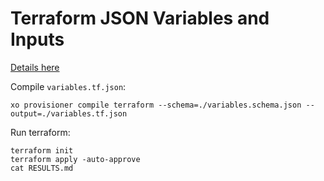 # Terraform JSON Variables and Inputs

[Details here](https://www.terraform.io/docs/configuration/syntax-json.html#variable-blocks)


Compile `variables.tf.json`:

```shell
xo provisioner compile terraform --schema=./variables.schema.json --output=./variables.tf.json
```

Run terraform:

```shell
terraform init
terraform apply -auto-approve
cat RESULTS.md
```